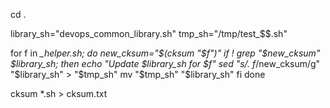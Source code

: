 cd .

library_sh="devops_common_library.sh"
tmp_sh="/tmp/test_$$.sh"

for f in *_helper.sh; do
    new_cksum="$(cksum "$f")"
    if ! grep "$new_cksum" $library_sh; then
        echo "Update $library_sh for $f"
        sed "s/.* $f/$new_cksum/g" "$library_sh" > "$tmp_sh"
        mv "$tmp_sh" "$library_sh"
    fi
done

cksum *.sh > cksum.txt
